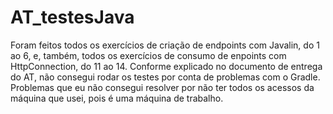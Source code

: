 # AT_testesJava

Foram feitos todos os exercícios de criação de endpoints com Javalin, do 1 ao 6,
e, também, todos os exercícios de consumo de enpoints com HttpConnection, do 11 ao 14.
Conforme explicado no documento de entrega do AT, não consegui rodar os testes por conta de problemas com o Gradle.
Problemas que eu não consegui resolver por não ter todos os acessos da máquina que usei, pois é uma máquina de trabalho.

